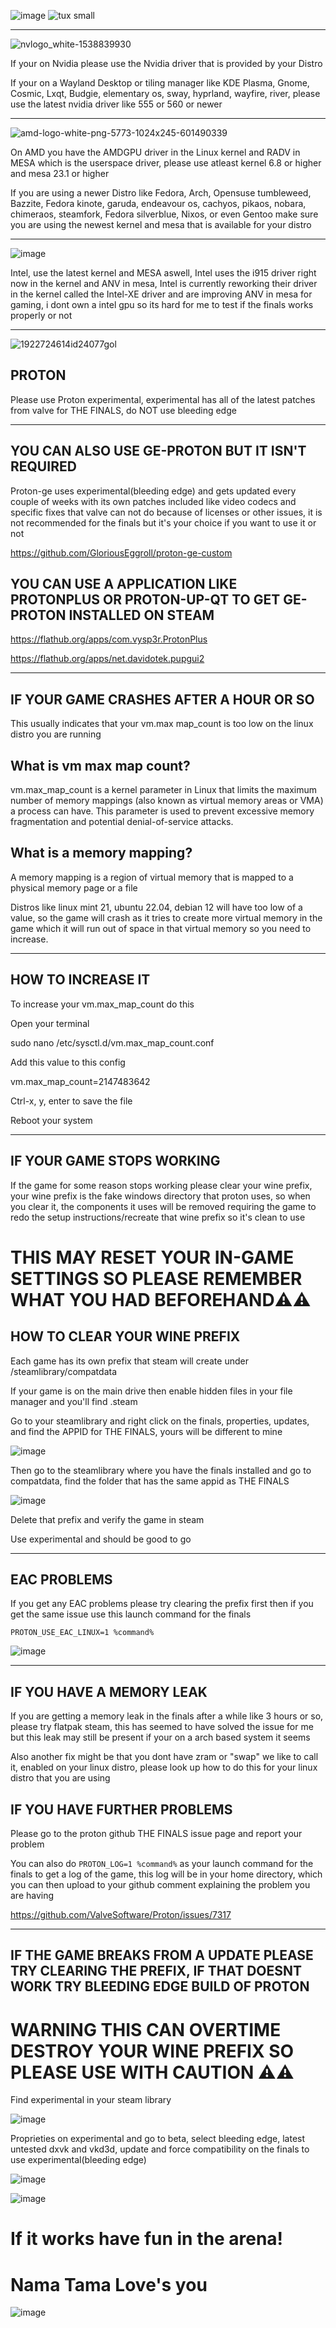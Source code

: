 ![image](https://github.com/user-attachments/assets/fd82225b-33fb-4dda-83a5-9f062cd51ae2)
![tux small](https://github.com/user-attachments/assets/5cec50e6-407c-4e91-b828-ba6c30355dcd)



--------------------------------------
![nvlogo_white-1538839930](https://github.com/user-attachments/assets/5e0ce5f1-d399-4262-a72f-994a55811854)


If your on Nvidia please use the Nvidia driver that is provided by your Distro

If your on a Wayland Desktop or tiling manager like KDE Plasma, Gnome, Cosmic, Lxqt, Budgie, elementary os, sway, hyprland, wayfire, river, please use the latest nvidia driver like 555 or 560 or newer

--------------------------------------
![amd-logo-white-png-5773-1024x245-601490339](https://github.com/user-attachments/assets/57cea371-7a50-4b67-9d80-5b9457826bc9)


On AMD you have the AMDGPU driver in the Linux kernel and RADV in MESA which is the userspace driver, please use atleast kernel 6.8 or higher and mesa 23.1 or higher

If you are using a newer Distro like Fedora, Arch, Opensuse tumbleweed, Bazzite, Fedora kinote, garuda, endeavour os, cachyos, pikaos, nobara, chimeraos, steamfork, Fedora silverblue, Nixos, or even Gentoo make sure you are using the newest kernel and mesa that is available for your distro

-----------------------------------
![image](https://github.com/user-attachments/assets/7401c332-fd00-416b-9428-b11cf9b0738c)


Intel, use the latest kernel and MESA aswell, Intel uses the i915 driver right now in the kernel and ANV in mesa, Intel is currently reworking their driver in the kernel called the Intel-XE driver and are improving ANV in mesa for gaming, i dont own a intel gpu so its hard for me to test if the finals works properly or not

-----------------------------------


![1922724614id24077gol](https://github.com/user-attachments/assets/ce86fddd-3424-4333-91c4-d0cfe301803a)



## PROTON

Please use Proton experimental, experimental has all of the latest patches from valve for THE FINALS, do NOT use bleeding edge

--------------------------------------


## YOU CAN ALSO USE GE-PROTON BUT IT ISN'T REQUIRED

Proton-ge uses experimental(bleeding edge) and gets updated every couple of weeks with its own patches included like video codecs and specific fixes that valve can not do because of licenses or other issues, it is not recommended for the finals but it's your choice if you want to use it or not

https://github.com/GloriousEggroll/proton-ge-custom

## YOU CAN USE A APPLICATION LIKE PROTONPLUS OR PROTON-UP-QT TO GET GE-PROTON INSTALLED ON STEAM

https://flathub.org/apps/com.vysp3r.ProtonPlus

https://flathub.org/apps/net.davidotek.pupgui2

--------------------------------------

## IF YOUR GAME CRASHES AFTER A HOUR OR SO

This usually indicates that your vm.max map_count is too low on the linux distro you are running

## What is vm max map count?

vm.max_map_count is a kernel parameter in Linux that limits the maximum number of memory mappings (also known as virtual memory areas or VMA) a process can have. This parameter is used to prevent excessive memory fragmentation and potential denial-of-service attacks.

## What is a memory mapping?

A memory mapping is a region of virtual memory that is mapped to a physical memory page or a file

Distros like linux mint 21, ubuntu 22.04, debian 12 will have too low of a value, so the game will crash as it tries to create more virtual memory in the game which it will run out of space in that virtual memory so you need to increase.

------------------------------------

## HOW TO INCREASE IT

To increase your vm.max_map_count do this 

Open your terminal

sudo nano /etc/sysctl.d/vm.max_map_count.conf

Add this value to this config 

vm.max_map_count=2147483642

Ctrl-x, y, enter to save the file

Reboot your system

--------------------------------------

## IF YOUR GAME STOPS WORKING

If the game for some reason stops working please clear your wine prefix, your wine prefix is the fake windows directory that proton uses, so when you clear it, the components it uses will be removed requiring the game to redo the setup instructions/recreate that wine prefix so it's clean to use

# THIS MAY RESET YOUR IN-GAME SETTINGS SO PLEASE REMEMBER WHAT YOU HAD BEFOREHAND⚠️⚠️

## HOW TO CLEAR YOUR WINE PREFIX

Each game has its own prefix that steam will create under /steamlibrary/compatdata

If your game is on the main drive then enable hidden files in your file manager and you'll find .steam 

Go to your steamlibrary and right click on the finals, properties, updates, and find the APPID for THE FINALS, yours will be different to mine

![image](https://github.com/user-attachments/assets/8456b6a2-4005-451a-811e-426db77b9694)

Then go to the steamlibrary where you have the finals installed and go to compatdata, find the folder that has the same appid as THE FINALS

![image](https://github.com/user-attachments/assets/776e90f7-53b8-4ba9-be16-b6a2fa9c5a2a)

Delete that prefix and verify the game in steam

Use experimental and should be good to go

---------------------------------------

## EAC PROBLEMS

If you get any EAC problems please try clearing the prefix first then if you get the same issue use this launch command for the finals

`PROTON_USE_EAC_LINUX=1 %command%`

![image](https://github.com/user-attachments/assets/fe7447fb-1840-4889-a2f2-34ededeaebc0)

---------------------------------------

## IF YOU HAVE A MEMORY LEAK

If you are getting a memory leak in the finals after a while like 3 hours or so, please try flatpak steam, this has seemed to have solved the issue for me but this leak may still be present if your on a arch based system it seems

Also another fix might be that you dont have zram or "swap" we like to call it, enabled on your linux distro, please look up how to do this for your linux distro that you are using 

## IF YOU HAVE FURTHER PROBLEMS

Please go to the proton github THE FINALS issue page and report your problem

You can also do `PROTON_LOG=1 %command%` as your launch command for the finals to get a log of the game, this log will be in your home directory, which you can then upload to your github comment explaining the problem you are having

https://github.com/ValveSoftware/Proton/issues/7317

---------------------------------------


## IF THE GAME BREAKS FROM A UPDATE PLEASE TRY CLEARING THE PREFIX, IF THAT DOESNT WORK TRY BLEEDING EDGE BUILD OF PROTON

# WARNING THIS CAN OVERTIME DESTROY YOUR WINE PREFIX SO PLEASE USE WITH CAUTION ⚠️⚠️

Find experimental in your steam library

![image](https://github.com/user-attachments/assets/69d9cbdf-9655-4849-bf17-02d88c17214a)

Proprieties on experimental and go to beta, select bleeding edge, latest untested dxvk and vkd3d, update and force compatibility on the finals to use experimental(bleeding edge)

![image](https://github.com/user-attachments/assets/e4ce2cf9-e286-4f3a-aa06-6438fd0a966e)

![image](https://github.com/user-attachments/assets/80c1f38b-c055-49ec-9761-86761972a1b7)

# If it works have fun in the arena! 

# Nama Tama Love's you 

![image](https://github.com/user-attachments/assets/3cc6a3e7-5276-4643-a0ae-366009daf791)



